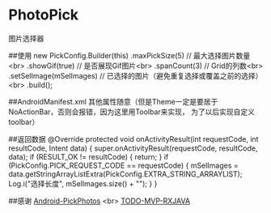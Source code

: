 # PhotoPick
图片选择器

##使用
    new PickConfig.Builder(this)
                .maxPickSize(5)             // 最大选择图片数量\<br>
                .showGif(true)              // 是否展现Gif图片\<br>
                .spanCount(3)               // Grid的列数\<br>
                .setSelImage(mSelImages)    // 已选择的图片（避免重复选择或覆盖之前的选择）\<br>
                .build();    
                               
##AndroidManifest.xml
<activity android:name="com.zero.photopicklib.ui.PickerActivity"/>
其他属性随意（但是Theme一定是要居于NoActionBar，否则会报错，因为这里用Toolbar来实现，
为了以后实现自定义toolbar）

##返回数据
    @Override
    protected void onActivityResult(int requestCode, int resultCode, Intent data) {
        super.onActivityResult(requestCode, resultCode, data);
        if (RESULT_OK != resultCode) {
            return;
        }
        if (PickConfig.PICK_REQUEST_CODE == requestCode) {
            mSelImages = data.getStringArrayListExtra(PickConfig.EXTRA_STRING_ARRAYLIST);
            Log.i("选择长度", mSelImages.size() + "");
        }
    }

##感谢
[Android-PickPhotos](https://github.com/crosswall/Android-PickPhotos) \<br>
[TODO-MVP-RXJAVA](https://github.com/googlesamples/android-architecture/tree/dev-todo-mvp-rxjava/)

